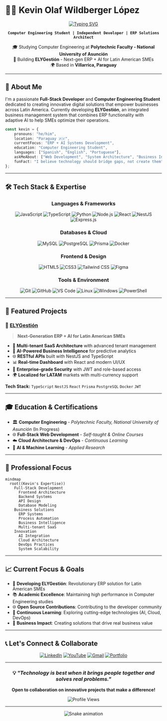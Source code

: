 # 👨‍💻 Kevin Olaf Wildberger López

<div align="center">

[![Typing SVG](https://readme-typing-svg.herokuapp.com?font=JetBrains+Mono&weight=500&size=28&duration=3000&pause=1000&color=4A9960&center=true&vCenter=true&multiline=true&width=800&height=100&lines=Full-Stack+Developer+%26+Software+Engineer;Building+Digital+Solutions+for+Latin+America;ERP+%2B+AI+Systems+Developer)](https://git.io/typing-svg)

**`Computer Engineering Student | Independent Developer | ERP Solutions Architect`**

🎓 Studying Computer Engineering at **Polytechnic Faculty - National University of Asunción**  
🚀 Building **ELYGestión** - Next-gen ERP + AI for Latin American SMEs  
🌍 Based in **Villarrica, Paraguay**

</div>

---

## 🎯 About Me

I'm a passionate **Full-Stack Developer** and **Computer Engineering Student** dedicated to creating innovative digital solutions that empower businesses across Latin America. Currently developing **ELYGestión**, an integrated business management system that combines ERP functionality with adaptive AI to help SMEs optimize their operations.

```typescript
const kevin = {
    pronouns: "he/him",
    location: "Paraguay 🇵🇾",
    currentFocus: "ERP + AI Systems Development",
    education: "Computer Engineering Student",
    languages: ["Spanish", "English", "Portuguese"],
    askMeAbout: ["Web Development", "System Architecture", "Business Intelligence", "AI Integration"],
    funFact: "I believe technology should bridge gaps, not create them"
};
```

---

## 🛠️ Tech Stack & Expertise

<div align="center">

### **Languages & Frameworks**
![JavaScript](https://img.shields.io/badge/JavaScript-F7DF1E?style=for-the-badge&logo=javascript&logoColor=black)
![TypeScript](https://img.shields.io/badge/TypeScript-007ACC?style=for-the-badge&logo=typescript&logoColor=white)
![Python](https://img.shields.io/badge/Python-14354C?style=for-the-badge&logo=python&logoColor=white)
![Node.js](https://img.shields.io/badge/Node.js-43853D?style=for-the-badge&logo=node.js&logoColor=white)
![React](https://img.shields.io/badge/React-20232A?style=for-the-badge&logo=react&logoColor=61DAFB)
![NestJS](https://img.shields.io/badge/NestJS-E0234E?style=for-the-badge&logo=nestjs&logoColor=white)
![Express.js](https://img.shields.io/badge/Express.js-404D59?style=for-the-badge&logo=express&logoColor=white)

### **Databases & Cloud**
![MySQL](https://img.shields.io/badge/MySQL-00000F?style=for-the-badge&logo=mysql&logoColor=white)
![PostgreSQL](https://img.shields.io/badge/PostgreSQL-316192?style=for-the-badge&logo=postgresql&logoColor=white)
![Prisma](https://img.shields.io/badge/Prisma-3982CE?style=for-the-badge&logo=Prisma&logoColor=white)
![Docker](https://img.shields.io/badge/Docker-2496ED?style=for-the-badge&logo=docker&logoColor=white)

### **Frontend & Design**
![HTML5](https://img.shields.io/badge/HTML5-E34F26?style=for-the-badge&logo=html5&logoColor=white)
![CSS3](https://img.shields.io/badge/CSS3-1572B6?style=for-the-badge&logo=css3&logoColor=white)
![Tailwind CSS](https://img.shields.io/badge/Tailwind_CSS-38B2AC?style=for-the-badge&logo=tailwind-css&logoColor=white)
![Figma](https://img.shields.io/badge/Figma-F24E1E?style=for-the-badge&logo=figma&logoColor=white)

### **Tools & Environment**
![Git](https://img.shields.io/badge/Git-F05032?style=for-the-badge&logo=git&logoColor=white)
![GitHub](https://img.shields.io/badge/GitHub-100000?style=for-the-badge&logo=github&logoColor=white)
![VS Code](https://img.shields.io/badge/Visual_Studio_Code-0078D4?style=for-the-badge&logo=visual%20studio%20code&logoColor=white)
![Linux](https://img.shields.io/badge/Linux-FCC624?style=for-the-badge&logo=linux&logoColor=black)
![Windows](https://img.shields.io/badge/Windows-0078D6?style=for-the-badge&logo=windows&logoColor=white)
![PowerShell](https://img.shields.io/badge/PowerShell-5391FE?style=for-the-badge&logo=powershell&logoColor=white)

</div>

---

## 🚀 Featured Projects

### 🏢 [ELYGestión](https://github.com/kevin/elygestion) 
> **Next-Generation ERP + AI for Latin American SMEs**

- 🎯 **Multi-tenant SaaS Architecture** with advanced tenant management
- 🤖 **AI-Powered Business Intelligence** for predictive analytics
- 🌐 **RESTful APIs** built with NestJS and TypeScript
- 📊 **Real-time Dashboard** with React and modern UI/UX
- 🔐 **Enterprise-grade Security** with JWT and role-based access
- 🌍 **Localized for LATAM** markets with multi-currency support

**Tech Stack:** `TypeScript` `NestJS` `React` `Prisma` `PostgreSQL` `Docker` `JWT`

---

## 🎓 Education & Certifications

- 🏛️ **Computer Engineering** - *Polytechnic Faculty, National University of Asunción* (In Progress)
- 🌐 **Full-Stack Web Development** - *Self-taught & Online Courses*
- ☁️ **Cloud Architecture & DevOps** - *Continuous Learning*
- 🤖 **AI & Machine Learning** - *Applied Research*

---

## 🌟 Professional Focus

```mermaid
mindmap
  root((Kevin's Expertise))
    Full-Stack Development
      Frontend Architecture
      Backend Systems
      API Design
      Database Modeling
    Business Solutions
      ERP Systems
      Process Automation
      Business Intelligence
      Multi-tenant SaaS
    Innovation
      AI Integration
      Cloud Architecture
      DevOps Practices
      System Scalability
```

---

## 📈 Current Focus & Goals

- 🎯 **Developing ELYGestión**: Revolutionary ERP solution for Latin American SMEs
- 📚 **Academic Excellence**: Maintaining high performance in Computer Engineering studies
- 🌐 **Open Source Contributions**: Contributing to the developer community
- 🚀 **Continuous Learning**: Exploring cutting-edge technologies (AI, Cloud, DevOps)
- 🤝 **Business Impact**: Creating solutions that drive real business value

---

## 📞 Let's Connect & Collaborate

<div align="center">

[![LinkedIn](https://img.shields.io/badge/LinkedIn-0077B5?style=for-the-badge&logo=linkedin&logoColor=white)](https://www.linkedin.com/in/kevin-olaf-wildberger-l%C3%B3pez-2a25a3186/)
[![YouTube](https://img.shields.io/badge/YouTube-FF0000?style=for-the-badge&logo=youtube&logoColor=white)](https://www.youtube.com/@WildbergerBusiness)
[![Gmail](https://img.shields.io/badge/Gmail-D14836?style=for-the-badge&logo=gmail&logoColor=white)](mailto:businesswildberger@gmail.com)
[![Portfolio](https://img.shields.io/badge/Portfolio-4A9960?style=for-the-badge&logo=vercel&logoColor=white)](https://elytechpy.es)

</div>

---

<div align="center">

### 💡 *"Technology is best when it brings people together and solves real problems."*

**Open to collaboration on innovative projects that make a difference!**

![Profile Views](https://komarev.com/ghpvc/?username=wildbergerlopez&color=4A9960&style=for-the-badge)

</div>

---

<div align="center">
<img src="https://raw.githubusercontent.com/wildbergerlopez/wildbergerlopez/output/snake.svg" alt="Snake animation" />
</div>
